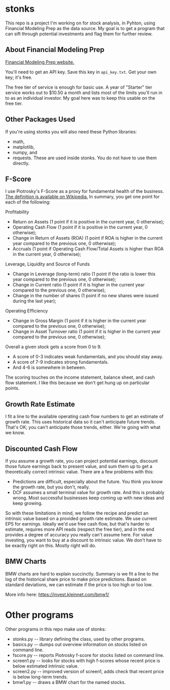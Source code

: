 # stonks

This repo is a project I'm working on for stock analysis, in Pyhton, using Financial Modeling Prep as the data source.  My goal is to get a program that can sift through potential investments and flag them for further review.

## About Financial Modeling Prep

[Financial Modeling Prep website.](https://site.financialmodelingprep.com/)

You'll need to get an API key.  Save this key in `api_key.txt`.  Get your own key; it's free.

The free tier of service is enough for basic use.  A year of "Starter" tier service works out to $10.50 a month and lists most of the limits you'll run in to as an individual investor.  My goal here was to keep this usable on the free tier.

## Other Packages Used

If you're using stonks you will also need these Python libraries:
* math,
* matplotlib,
* numpy, and
* requests.
These are used inside stonks.  You do not have to use them directly.

## F-Score

I use Piotrosky's F-Score as a proxy for fundamental health of the business.  [The definition is available on Wikipedia.](https://en.wikipedia.org/wiki/Piotroski_F-score)  In summary, you get one point for each of the following:

Profitability
*  Return on Assets (1 point if it is positive in the current year, 0 otherwise);
*  Operating Cash Flow (1 point if it is positive in the current year, 0 otherwise);
*  Change in Return of Assets (ROA) (1 point if ROA is higher in the current year compared to the previous one, 0 otherwise);
*  Accruals (1 point if Operating Cash Flow/Total Assets is higher than ROA in the current year, 0 otherwise);

Leverage, Liquidity and Source of Funds
* Change in Leverage (long-term) ratio (1 point if the ratio is lower this year compared to the previous one, 0 otherwise);
* Change in Current ratio (1 point if it is higher in the current year compared to the previous one, 0 otherwise);
* Change in the number of shares (1 point if no new shares were issued during the last year);

Operating Efficiency
* Change in Gross Margin (1 point if it is higher in the current year compared to the previous one, 0 otherwise);
* Change in Asset Turnover ratio (1 point if it is higher in the current year compared to the previous one, 0 otherwise);

Overall a given stock gets a score from 0 to 9.
* A score of 0-3 indicates weak fundamentals, and you should stay away.
* A score of 7-9 indicates strong fundamentals.
* And 4-6 is somewhere in between.

The scoring touches on the income statement, balance sheet, and cash flow statement.  I like this because we don't get hung up on particular points.

## Growth Rate Estimate

I fit a line to the available operating cash flow numbers to get an estimate of growth rate.  This uses historical data so it can't anticipate future trends.  That's OK; you can't anticipate those trends, either.  We're going with what we know.

## Discounted Cash Flow

If you assume a growth rate, you can project potential earnings, discount those future earnings back to present value, and sum them up to get a theoretically correct intrinsic value.  There are a few problems with this:
* Predictions are difficult, especially about the future.  You think you know the growth rate, but you don't, really.
* DCF assumes a small terminal value for growth rate.  And this is probably wrong.  Most successful businesses keep coming up with new ideas and keep growing.

So with these limitations in mind, we follow the recipe and predict an intrinsic value based on a provided growth rate estimate.  We use current EPS for earnings.  Ideally we'd use free cash flow, but that's harder to estimate, requires more API reads (respect the free tier), and in the end provides a degree of accuracy you really can't assume here.  For value investing, you want to buy at a discount to intrinsic value.  We don't have to be exactly right on this.  Mostly right will do.

## BMW Charts

BMW charts are hard to explain succinctly.  Summary is we fit a line to the log of the historical share price to make price predictions.  Based on standard deviations, we can estimate if the price is too high or too low.

More info here: https://invest.kleinnet.com/bmw1/


# Other programs

Other programs in this repo make use of stonks:
* stonks.py -- library defining the class, used by other programs.
* basics.py -- dumps out overview information on stocks listed on command line.
* fscore.py -- reports Piotrosky f-score for stocks listed on command line.
* screen1.py -- looks for stocks with high f-scores whose recent price is below estimated intrinsic value.
* screen2.py -- improved version of screen1, adds check that recent price is below long-term trends.
* bmw1.py -- draws a BMW chart for the named stocks.
